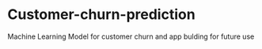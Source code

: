 # Customer-churn-prediction
Machine Learning Model for customer churn and app bulding for future use

